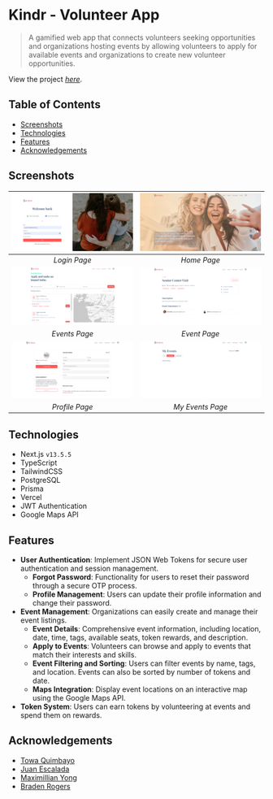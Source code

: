# Kindr - Volunteer App
> A gamified web app that connects volunteers seeking opportunities and organizations hosting events by allowing volunteers to apply for available events and organizations to create new volunteer opportunities.

View the project [_here_](https://getkindr.com/).

## Table of Contents
* [Screenshots](#screenshots)
* [Technologies](#technologies)
* [Features](#features)
* [Acknowledgements](#acknowledgements)

## Screenshots
| ![Login Page](screenshots/login.png) | ![Home Page](screenshots/home.png) |
|:--:|:--:|
| _Login Page_ | _Home Page_ |
| ![Events Page](screenshots/events.png) | ![Event Page](screenshots/event.png) |
| _Events Page_ | _Event Page_ |
| ![Profile Page](screenshots/profile.png) | ![My Events Page](screenshots/my_events.png) |
| _Profile Page_ | _My Events Page_ |

## Technologies
- Next.js `v13.5.5`
- TypeScript
- TailwindCSS
- PostgreSQL
- Prisma
- Vercel
- JWT Authentication
- Google Maps API

## Features
- __User Authentication__: Implement JSON Web Tokens for secure user authentication and session management.
  - __Forgot Password__: Functionality for users to reset their password through a secure OTP process.
  - __Profile Management__: Users can update their profile information and change their password.
- __Event Management__: Organizations can easily create and manage their event listings.
  - __Event Details__: Comprehensive event information, including location, date, time, tags, available seats, token rewards, and description.
  - __Apply to Events__: Volunteers can browse and apply to events that match their interests and skills.
  - __Event Filtering and Sorting__: Users can filter events by name, tags, and location. Events can also be sorted by number of tokens and date.
  - __Maps Integration__: Display event locations on an interactive map using the Google Maps API.
- __Token System__: Users can earn tokens by volunteering at events and spend them on rewards.

## Acknowledgements
* [Towa Quimbayo](https://github.com/towaquimbayo)
* [Juan Escalada](https://github.com/jescalada/)
* [Maximillian Yong](https://github.com/MaximillianYong)
* [Braden Rogers](https://github.com/BRogers-BCIT)
